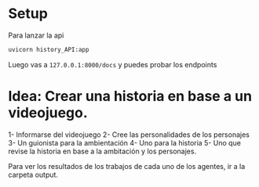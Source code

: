 # Setup 

Para lanzar la api
```bash
uvicorn history_API:app
```

Luego vas a `127.0.0.1:8000/docs` y puedes probar los endpoints

# Idea: Crear una historia en base a un videojuego.
1- Informarse del videojuego
2- Cree las personalidades de los personajes
3- Un guionista para la ambientación
4- Uno para la historia
5- Uno que revise la historia en base a la ambitación y los personajes.

Para ver los resultados de los trabajos de cada uno de los agentes, ir a la carpeta output.
